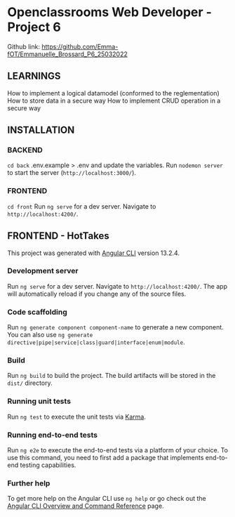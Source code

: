 # Openclassrooms Web Developer - Project 6

Github link: https://github.com/Emma-fOT/Emmanuelle_Brossard_P6_25032022

## LEARNINGS

How to implement a logical datamodel (conformed to the reglementation)
How to store data in a secure way
How to implement CRUD operation in a secure way

## INSTALLATION

### BACKEND

`cd back`
.env.example > .env and update the variables.
Run `nodemon server` to start the server (`http://localhost:3000/`).

### FRONTEND

`cd front`
Run `ng serve` for a dev server. Navigate to `http://localhost:4200/`.

## FRONTEND - HotTakes

This project was generated with [Angular CLI](https://github.com/angular/angular-cli) version 13.2.4.

### Development server

Run `ng serve` for a dev server. Navigate to `http://localhost:4200/`. The app will automatically reload if you change any of the source files.

### Code scaffolding

Run `ng generate component component-name` to generate a new component. You can also use `ng generate directive|pipe|service|class|guard|interface|enum|module`.

### Build

Run `ng build` to build the project. The build artifacts will be stored in the `dist/` directory.

### Running unit tests

Run `ng test` to execute the unit tests via [Karma](https://karma-runner.github.io).

### Running end-to-end tests

Run `ng e2e` to execute the end-to-end tests via a platform of your choice. To use this command, you need to first add a package that implements end-to-end testing capabilities.

### Further help

To get more help on the Angular CLI use `ng help` or go check out the [Angular CLI Overview and Command Reference](https://angular.io/cli) page.
